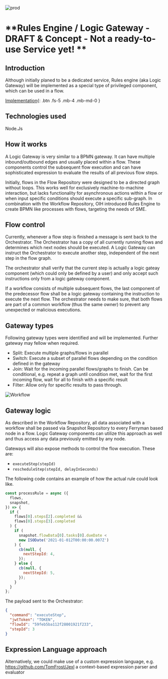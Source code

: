 <!-- ---
layout: default
title: Rules Engine
parent: Services
nav_order: 19
--- -->

<!-- Description Guidelines

Please note:
Use the full links to reference other files or images! Relative links will not work under our theme settings settings.
-->

<!-- please choose the appropriate batch and delete/comment the others  -->

![prod](https://img.shields.io/badge/Status-Production-brightgreen.svg)

# **Rules Engine / Logic Gateway - DRAFT & Concept - Not a ready-to-use Service yet! **

## Introduction

<!-- 2 sentences: what does it do and how -->

Although initially planed to be a dedicated service, Rules engine (aka Logic Gateway) will be implemented as a special type of privileged component, which can be used in a flow.

[Implementation](https://github.com/openintegrationhub/openintegrationhub/tree/master/lib/logic-gateway){: .btn .fs-5 .mb-4 .mb-md-0 }

## Technologies used

<!-- please name and elaborate on other technologies or standards the service uses -->

Node.Js

## How it works

<!-- describe core functionalities and underlying concepts in more detail -->

A Logic Gateway is very similar to a BPMN gateway. It can have multiple inbound/outbound edges and usually placed within a flow. These components control the subsequent flow execution and can have sophisticated expression to evaluate the results of all previous flow steps.

Initially, flows in the Flow Repository were designed to be a directed graph without loops. This works well for exclusively machine-to-machine interaction, but lacks functionality for asynchronous actions within a flow or when input specific conditions should execute a specific sub-graph. In combination with the Workflow Repository, OIH introduced Rules Engine to create BPMN like processes with flows, targeting the needs of SME.

## Flow control

Currently, whenever a flow step is finished a message is sent back to the Orchestrator. The Orchestrator has a copy of all currently running flows and determines which next nodes should be executed. A Logic Gateway can instruct the Orchestrator to execute another step, independent of the next step in the flow graph.

The orchestrator shall verify that the current step is actually a logic gateay component (which could only be defined by a user) and only accept such instructions only from a logic gateway component.

If a workflow consists of multiple subsequent flows, the last component of the predecessor flow shall be a logic gateway containing the instruction to execute the next flow. The orchestrator needs to make sure, that both flows are part of a common workflow (thus the same owner) to prevent any unexpected or malicious executions.

## Gateway types

Following gateway types were identified and will be implemented. Further gateway may fellow when required.

- Split: Execute multiple graphs/flows in parallel
- Switch: Execute a subset of parallel flows depending on the condition defined in the gateway
- Join: Wait for the incoming parallel flows/graphs to finish. Can be conditional, e.g. repeat a graph until condition met, wait for the first incoming flow, wait for all to finish with a specific result
- Filter: Allow only for specific results to pass through.

![Workflow](https://raw.githubusercontent.com/openintegrationhub/openintegrationhub.github.io/master/assets/images/Workflow-Repository-3.png)

## Gateway logic

As described in the Workflow Repository, all data associated with a workflow shall be passed via Snapshot Repository to every Ferryman based node in a flow. Logic Gateway components can utilize this approach as well and thus access any data previously emitted by any node.

Gateways will also expose methods to control the flow execution. These are:

- `executeStep(stepId)`
- `rescheduleStep(stepId, delayInSeconds)`

The following code contains an example of how the actual rule could look like.

```js
const processRule = async ({
  flows,
  snapshot,
}) => {
  if (
    flows[0].steps[2].completed &&
    flows[0].steps[3].completed
  ) {
    if (
      snapshot.flowData[0].tasks[0].dueDate <
      new ISODate('2021-01-012T00:00:00.007Z')
    ) {
      cb(null, {
        nextStepId: 4,
      });
    } else {
      cb(null, {
        nextStepId: 5,
      });
    }
  }
};
```

The payload sent to the Orchestrator:

```json
{
  "command": "executeStep",
  "jwtToken": "TOKEN",
  "flowId": "59feb5ba112f28001921f233",
  "stepId": 3
}
```

## Expression Language approach

Alternatively, we could make use of a custom expression language, e.g. https://github.com/TomFrost/Jexl a context-based expression parser and evaluator


